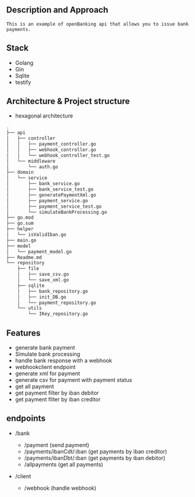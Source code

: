 
## Description and Approach 
```This is an example of openBanking api that allows you to issue bank payments.```

## Stack
- Golang
- Gin
- Sqlite
- testify

## Architecture & Project structure
- hexagonal architecture

```md
.
├── api
│   ├── controller
│   │   ├── payment_controller.go
│   │   ├── webhook_controller.go
│   │   └── webhook_controller_test.go
│   └── middleware
│       └── auth.go
├── domain
│   └── service
│       ├── bank_service.go
│       ├── bank_service_test.go
│       ├── generatePaymentXml.go
│       ├── payment_service.go
│       ├── payment_service_test.go
│       └── simulateBankProcessing.go
├── go.mod
├── go.sum
├── helper
│   └── isValidIban.go
├── main.go
├── model
│   └── payment_model.go
├── Readme.md
└── repository
    ├── file
    │   ├── save_csv.go
    │   └── save_xml.go
    ├── sqlite
    │   ├── bank_repository.go
    │   ├── init_DB.go
    │   └── payment_repository.go
    └── utils
        └── IKey_repository.go

```

## Features

- generate bank payment
- Simulate bank processing
- handle bank response with a webhook
- webhookclient endpoint
- generate xml for payment 
- generate csv for payment with payment status
- get all payment 
- get payment filter by iban debitor
- get payment filter by iban creditor

## endpoints

- /bank
    - /payment (send payment)
    - /payments/ibanCdt/:iban (get payments by iban creditor)
    - /payments/ibanDbt/:iban (get payments by iban debitor)
    - /allpayments (get all payments)

- /client
    - /webhook (handle webhook)